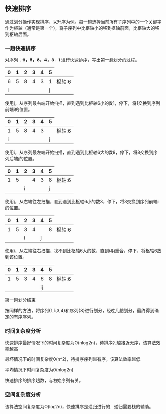 ## 快速排序

通过划分操作实现排序，以升序为例。每一趟选择当前所有子序列中的一个关键字作为枢轴（通常是第一个），将子序列中比枢轴小的移到枢轴前面，比枢轴大的移到枢轴后面。

### 一趟快速排序

对序列：**6，5，8，4，3，1** 进行快速排序，写出第一趟划分的过程。

<table>
    <thead>
    <th>0</th>
    <th>1</th>
    <th>2</th>
    <th>3</th>
    <th>4</th>
    <th>5</th>
    </thead>
    <tr>
        <td>6</td>
        <td>5</td>
        <td>8</td>
        <td>4</td>
        <td>3</td>
        <td>1</td>
		<td>枢轴:6</td>
    </tr>
	<tr>
        <td>i</td>
        <td></td>
        <td></td>
        <td></td>
        <td></td>
        <td>j</td>
    </tr>
</table>

使用j，从序列最右端开始扫描，直到遇到比枢轴6小的数1，停下，将1交换到序列前端i的位置。

<table>
    <thead>
    <th>0</th>
    <th>1</th>
    <th>2</th>
    <th>3</th>
    <th>4</th>
    <th>5</th>
    </thead>
    <tr>
        <td>1</td>
        <td>5</td>
        <td>8</td>
        <td>4</td>
        <td>3</td>
        <td></td>
		<td>枢轴:6</td>
    </tr>
	<tr>
        <td>i</td>
        <td></td>
        <td></td>
        <td></td>
        <td></td>
        <td>j</td>
    </tr>
</table>

使用i，从序列最左端开始扫描，直到遇到比枢轴6大的数8，停下，将8交换到序列后端j的位置。

<table>
    <thead>
    <th>0</th>
    <th>1</th>
    <th>2</th>
    <th>3</th>
    <th>4</th>
    <th>5</th>
    </thead>
    <tr>
        <td>1</td>
        <td>5</td>
        <td></td>
        <td>4</td>
        <td>3</td>
        <td>8</td>
		<td>枢轴:6</td>
    </tr>
	<tr>
        <td></td>
        <td></td>
        <td>i</td>
        <td></td>
        <td></td>
        <td>j</td>
    </tr>
</table>

使用j，从右端往左扫描，直到遇到比枢轴6小的数3，停下，将3交换到序列前端i的位置。

<table>
    <thead>
    <th>0</th>
    <th>1</th>
    <th>2</th>
    <th>3</th>
    <th>4</th>
    <th>5</th>
    </thead>
    <tr>
        <td>1</td>
        <td>5</td>
        <td>3</td>
        <td>4</td>
        <td></td>
        <td>8</td>
		<td>枢轴:6</td>
    </tr>
	<tr>
        <td></td>
        <td></td>
        <td>i</td>
        <td></td>
        <td>j</td>
        <td></td>
    </tr>
</table>

使用i，从左端往右扫描，找不到比枢轴6大的数，直到i与j重合，停下，将枢轴6放到该位置。

<table>
    <thead>
    <th>0</th>
    <th>1</th>
    <th>2</th>
    <th>3</th>
    <th>4</th>
    <th>5</th>
    </thead>
    <tr>
        <td>1</td>
        <td>5</td>
        <td>3</td>
        <td>4</td>
        <td>6</td>
        <td>8</td>
		<td>枢轴:6</td>
    </tr>
	<tr>
        <td></td>
        <td></td>
        <td></td>
        <td></td>
        <td>ij</td>
        <td></td>
    </tr>
</table>

第一趟划分结束

按同样的方法，将序列{1,5,3,4}和序列{8}进行划分，经过几趟划分，最终得到确定的有序序列。

### 时间复杂度分析

快速排序最好情况下的时间复杂度为O(nlog2n)，待排序列越接近无序，该算法效率越高

最坏情况下的时间复杂度O(n^2)，待排序序列越有序，该算法效率越低

平均情况下时间复杂度为O(nlog2n)

快速排序的排序趟数，与初始序列有关。

### 空间复杂度分析

该算法空间复杂度为O(log2n)，快速排序是递归进行的，递归需要栈的辅助。